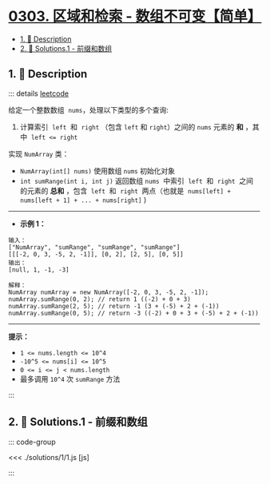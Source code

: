 # [0303. 区域和检索 - 数组不可变【简单】](https://github.com/tnotesjs/TNotes.leetcode/tree/main/notes/0303.%20%E5%8C%BA%E5%9F%9F%E5%92%8C%E6%A3%80%E7%B4%A2%20-%20%E6%95%B0%E7%BB%84%E4%B8%8D%E5%8F%AF%E5%8F%98%E3%80%90%E7%AE%80%E5%8D%95%E3%80%91)

<!-- region:toc -->

- [1. 📝 Description](#1--description)
- [2. 🎯 Solutions.1 - 前缀和数组](#2--solutions1---前缀和数组)

<!-- endregion:toc -->

## 1. 📝 Description

::: details [leetcode](https://leetcode.cn/problems/range-sum-query-immutable/)

给定一个整数数组  `nums`，处理以下类型的多个查询:

1.  计算索引  `left`  和  `right` （包含 `left` 和 `right`）之间的 `nums` 元素的 **和** ，其中  `left <= right`

实现 `NumArray` 类：

- `NumArray(int[] nums)` 使用数组 `nums` 初始化对象
- `int sumRange(int i, int j)` 返回数组 `nums`  中索引  `left`  和  `right`  之间的元素的 **总和** ，包含  `left`  和  `right`  两点（也就是  `nums[left] + nums[left + 1] + ... + nums[right]` )

---

- **示例 1：**

```
输入：
["NumArray", "sumRange", "sumRange", "sumRange"]
[[[-2, 0, 3, -5, 2, -1]], [0, 2], [2, 5], [0, 5]]
输出：
[null, 1, -1, -3]

解释：
NumArray numArray = new NumArray([-2, 0, 3, -5, 2, -1]);
numArray.sumRange(0, 2); // return 1 ((-2) + 0 + 3)
numArray.sumRange(2, 5); // return -1 (3 + (-5) + 2 + (-1))
numArray.sumRange(0, 5); // return -3 ((-2) + 0 + 3 + (-5) + 2 + (-1))
```

---

**提示：**

- `1 <= nums.length <= 10^4`
- `-10^5 <= nums[i] <= 10^5`
- `0 <= i <= j < nums.length`
- 最多调用 `10^4` 次 `sumRange` 方法

:::

## 2. 🎯 Solutions.1 - 前缀和数组

::: code-group

<<< ./solutions/1/1.js [js]

:::
